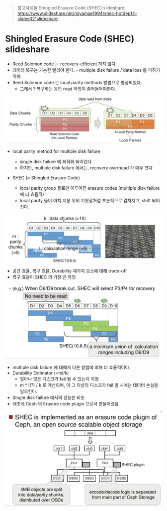 > 참고자료들
> Shingled Erasure Code (SHEC) slideshare: https://www.slideshare.net/miyamae1994/shec-hotdep14-slides021slideshare

# Shingled Erasure Code (SHEC) slideshare
- Reed Solomon code 는 recovery-efficient 하지 않다.
- 데이터 복구는 가능한 빨라야 한다. - multiple disk failure / data loss 를 피하기 위해
- Reed Solomon code 는 local parity methods 방법으로 향상되었다.
  - 그래서 ? 복구하는 동안 read 작업이 줄어들어야한다.

![reed-solomon-local-parity-methods](/Images/reed-solomon-local-parity-methods.png)

- local parity method for multiple disk failure
  - single disk failure 에 최적화 되어있다.
  - 하지만, multiple disk failure 에서는, recovery overhead 가 매우 크다

- SHEC (= Shingled Erasure Code)
  - local parity group 들로만 이루어진 erasure codes (multiple disk failure 에 더 효율적)
  - local parity 들이 마치 지붕 위의 기왓장처럼 부분적으로 겹쳐지고, shift 되어진다.

![local-parity](/Images/local-parity.png)

- 공간 효율, 복구 효율, Durability 세가지 요소에 대해 trade-off
- 복구 효율이 SHEC 의 가장 큰 특징

![shec-recovery-efficiency](/Images/shec-recovery-efficiency.png)

- multiple disk failure 에 대해서 다른 방법에 비해 더 효율적이다.
- Durability Estimator (=ml/k)
  - 얼마나 많은 디스크가 fail 될 수 있는지 지정
  - m * l(?) / k 로 계산되며, 이 그 이상의 디스크가 fail 일 시에는 데이터 손실을 일으킨다.
- Single disk failure 에서의 성능은 비슷
- 애초에 Ceph 의 Erasure code plugin 으로서 만들어졌음

![shec-ceph](/Images/shec-ceph.png)
